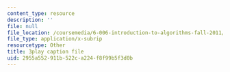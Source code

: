 ```yaml
---
content_type: resource
description: ''
file: null
file_location: /coursemedia/6-006-introduction-to-algorithms-fall-2011/2955a552911b522ca224f8f99b5f3d0b_-DwGrJ8JxDc.vtt
file_type: application/x-subrip
resourcetype: Other
title: 3play caption file
uid: 2955a552-911b-522c-a224-f8f99b5f3d0b
---
```

